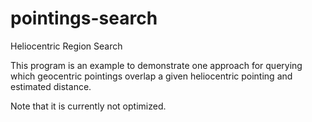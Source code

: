 # pointings-search
Heliocentric Region Search

This program is an example to demonstrate one approach for querying which geocentric pointings
overlap a given heliocentric pointing and estimated distance.

Note that it is currently not optimized.